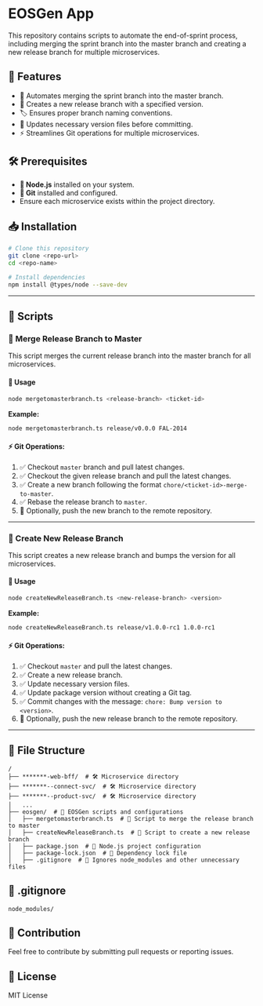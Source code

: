 # EOSGen App

This repository contains scripts to automate the end-of-sprint process, including merging the sprint branch into the master branch and creating a new release branch for multiple microservices.

## 🚀 Features
- 🔄 Automates merging the sprint branch into the master branch.
- 🌱 Creates a new release branch with a specified version.
- 🏷 Ensures proper branch naming conventions.
- 📌 Updates necessary version files before committing.
- ⚡ Streamlines Git operations for multiple microservices.

## 🛠 Prerequisites
- **📌 Node.js** installed on your system.
- **📌 Git** installed and configured.
- Ensure each microservice exists within the project directory.

## 📥 Installation
```sh
# Clone this repository
git clone <repo-url>
cd <repo-name>

# Install dependencies
npm install @types/node --save-dev
```

---

## 📌 Scripts

### 🔄 Merge Release Branch to Master
This script merges the current release branch into the master branch for all microservices.

#### 📝 Usage
```sh
node mergetomasterbranch.ts <release-branch> <ticket-id>
```
**Example:**
```sh
node mergetomasterbranch.ts release/v0.0.0 FAL-2014
```

#### ⚡ Git Operations:
1. ✅ Checkout `master` branch and pull latest changes.
2. ✅ Checkout the given release branch and pull the latest changes.
3. ✅ Create a new branch following the format `chore/<ticket-id>-merge-to-master`.
4. ✅ Rebase the release branch to `master`.
5. 🔀 Optionally, push the new branch to the remote repository.

---

### 🌱 Create New Release Branch
This script creates a new release branch and bumps the version for all microservices.

#### 📝 Usage
```sh
node createNewReleaseBranch.ts <new-release-branch> <version>
```
**Example:**
```sh
node createNewReleaseBranch.ts release/v1.0.0-rc1 1.0.0-rc1
```

#### ⚡ Git Operations:
1. ✅ Checkout `master` and pull the latest changes.
2. ✅ Create a new release branch.
3. ✅ Update necessary version files.
4. ✅ Update package version without creating a Git tag.
5. ✅ Commit changes with the message: `chore: Bump version to <version>`.
6. 🔀 Optionally, push the new release branch to the remote repository.

---

## 📂 File Structure
```text
/
├── *******-web-bff/  # 🛠 Microservice directory
├── *******--connect-svc/  # 🛠 Microservice directory
├── *******--product-svc/  # 🛠 Microservice directory
│   ...
├── eosgen/  # 📁 EOSGen scripts and configurations
│   ├── mergetomasterbranch.ts  # 🔄 Script to merge the release branch to master
│   ├── createNewReleaseBranch.ts  # 🌱 Script to create a new release branch
│   ├── package.json  # 📜 Node.js project configuration
│   ├── package-lock.json  # 📜 Dependency lock file
│   ├── .gitignore  # 🚫 Ignores node_modules and other unnecessary files
```

## 🚫 .gitignore
```text
node_modules/
```

## 🤝 Contribution
Feel free to contribute by submitting pull requests or reporting issues.

## 📜 License
MIT License

